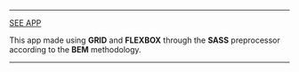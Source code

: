 ***
[SEE APP](https://siarheichura.github.io/Dashboard/)

This app made using **GRID** and **FLEXBOX** through the **SASS** preprocessor according to the **BEM** methodology.
***
